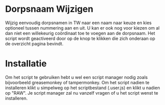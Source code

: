# Dorpsnaam Wijzigen
Wijzig eenvoudig dorpsnamen in TW naar een naam naar keuze en kies optioneel tussen nummering aan en uit. U kan er ook nog voor kiezen om al dan niet een willekeurig coördinaat toe te voegen aan de dorpsnaam. Het script wordt geactiveerd door op de knop te klikken die zich onderaan op de overzicht pagina bevindt.

# Installatie
Om het script te gebruiken hebt u wel een script manager nodig zoals bijvoorbeeld greasemonkey of tampermonkey. Om het script nadien te installeren klikt u simpelweg op het scriptbestand (.user.js) en klikt u nadien op "RAW". Je script manager zal nu vanzelf vragen of u het script wenst te installeren.
